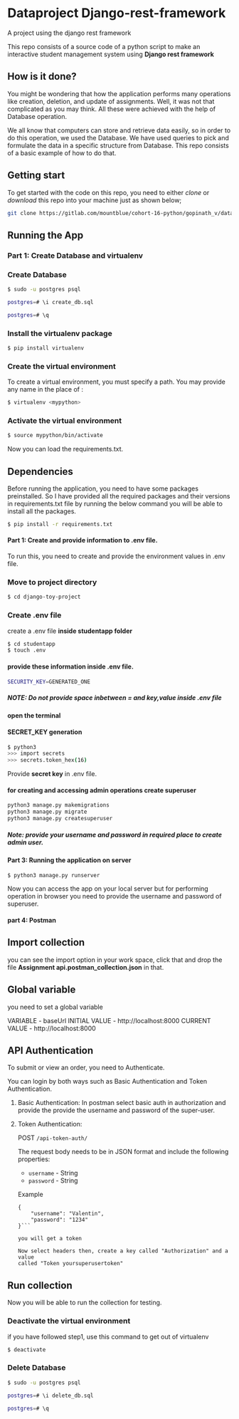 # Dataproject Django-rest-framework

A project using the django rest framework

This repo consists of a source code of a python script to make an interactive student management system
using **Django rest framework**

## How is it done?

You might be wondering that how the application performs many operations like creation, deletion, and update of assignments. Well, it was not that complicated as you may think. All these were achieved with the help of Database operation. 

We all know that computers can store and retrieve data easily, so in order to do this operation, we used the Database. We have used queries to pick and formulate the data in a specific structure from Database. This repo consists of a basic example of how to do that.


## Getting start

To get started with the code on this repo, you need to either *clone* or *download* this repo into your machine just as shown below;

```bash
git clone https://gitlab.com/mountblue/cohort-16-python/gopinath_v/dataproject-django-rest-framework
```

## Running the App

### Part 1: Create Database and virtualenv

### Create Database
```bash
$ sudo -u postgres psql
```

```bash
postgres=# \i create_db.sql
```

```bash
postgres=# \q
```

### Install the virtualenv package
```bash
$ pip install virtualenv
```
### Create the virtual environment
To create a virtual environment, you must specify a path. You may provide any name in the place of <mypython>:
```bash
$ virtualenv <mypython>
```
  
### Activate the virtual environment
```bash
$ source mypython/bin/activate
```

Now you can load the requirements.txt.
## Dependencies

Before running the application, you need to have some packages preinstalled. So I have provided all the required packages and their versions in requirements.txt file by running the below command you will be able to install all the packages.

```bash
$ pip install -r requirements.txt
```

#### Part 1: Create and provide information to .env file.

To run this, you need to create and provide the environment values in .env file.

### Move to project directory
```bash
$ cd django-toy-project
```

### Create .env file
create a .env file **inside studentapp folder**

```bash
$ cd studentapp
$ touch .env
```
#### provide these information inside .env file.

```bash
SECURITY_KEY=GENERATED_ONE
```
##### NOTE: Do not provide space inbetween = and key,value inside .env file

#### open the terminal

#### SECRET_KEY generation

```bash
$ python3
>>> import secrets
>>> secrets.token_hex(16)
```
Provide **secret key** in .env file. 

#### for creating and accessing admin operations create superuser

```bash
python3 manage.py makemigrations
python3 manage.py migrate
python3 manage.py createsuperuser
```
##### Note: provide your username and password in required place to create admin user.

#### Part 3: Running the application on server

```bash
$ python3 manage.py runserver

```
Now you can access the app on your local server but for performing operation in browser you need to provide the username and password of superuser.

#### part 4: Postman

## Import collection ##

you can see the import option in your work space, click that and drop the file
**Assignment api.postman_collection.json** in that.

## Global variable ##

you need to set a global variable 

VARIABLE - baseUrl
INITIAL VALUE - http://localhost:8000
CURRENT VALUE - http://localhost:8000

## API Authentication ##

To submit or view an order, you need to Authenticate.

You can login by both ways such as Basic Authentication and Token Authentication.

1. Basic Authentication:
    In postman select basic auth in authorization and provide the provide the username 
and password of the super-user.  

2. Token Authentication:
    
    POST `/api-token-auth/`
    
    The request body needs to be in JSON format and include the following properties:
    - `username` - String
    - `password` - String
    
    Example
    ```
    {
        "username": "Valentin",
        "password": "1234"
    }```

    you will get a token

    Now select headers then, create a key called "Authorization" and a value 
    called "Token yoursuperusertoken"

## Run collection ##
Now you will be able to run the collection for testing.

### Deactivate the virtual environment
if you have followed step1, use this command to get out of virtualenv
```bash
$ deactivate

```
### Delete Database
```bash
$ sudo -u postgres psql
```

```bash
postgres=# \i delete_db.sql
```

```bash
postgres=# \q
```